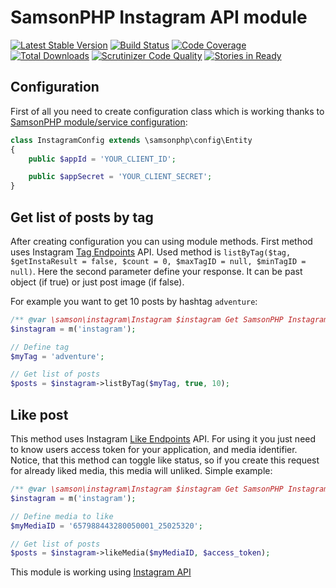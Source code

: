# SamsonPHP Instagram API module

[![Latest Stable Version](https://poser.pugx.org/samsonos/php_instagram/v/stable.svg)](https://packagist.org/packages/samsonos/php_instagram) 
[![Build Status](https://scrutinizer-ci.com/g/samsonos/php_instagram/badges/build.png?b=master)](https://scrutinizer-ci.com/g/samsonos/php_instagram/badges/build.png?b=master)
[![Code Coverage](https://scrutinizer-ci.com/g/samsonos/php_instagram/badges/coverage.png?b=master)](https://scrutinizer-ci.com/g/samsonos/php_instagram/?branch=master)
[![Total Downloads](https://poser.pugx.org/samsonos/php_instagram/downloads.svg)](https://packagist.org/packages/samsonos/php_instagram)
[![Scrutinizer Code Quality](https://scrutinizer-ci.com/g/samsonos/php_instagram/badges/quality-score.png?b=master)](https://scrutinizer-ci.com/g/samsonos/php_instagram/?branch=master)
[![Stories in Ready](https://badge.waffle.io/samsonos/php_instagram.png?label=ready&title=Ready)](https://waffle.io/samsonos/php_instagram)

## Configuration

First of all you need to create configuration class which is working thanks to [SamsonPHP module/service configuration](https://github.com/samsonphp/config):

```php
class InstagramConfig extends \samsonphp\config\Entity
{
    public $appId = 'YOUR_CLIENT_ID';

    public $appSecret = 'YOUR_CLIENT_SECRET';
}
```

## Get list of posts by tag

After creating configuration you can using module methods.
First method uses Instagram [Tag Endpoints](https://www.instagram.com/developer/endpoints/tags/) API.
Used method is ```listByTag($tag, $getInstaResult = false, $count = 0, $maxTagID = null, $minTagID = null)```.
Here the second parameter define your response. It can be past object (if true) or just post image (if false).

For example you want to get 10 posts by hashtag ```adventure```:

```php
/** @var \samson\instagram\Instagram $instagram Get SamsonPHP Instagram module */
$instagram = m('instagram');

// Define tag
$myTag = 'adventure';

// Get list of posts
$posts = $instagram->listByTag($myTag, true, 10);
```

## Like post

This method uses Instagram [Like Endpoints](https://www.instagram.com/developer/endpoints/likes/) API.
For using it you just need to know users access token for your application, and media identifier.
Notice, that this method can toggle like status, so if you create this request for already liked media, this media will unliked.
Simple example:

```php
/** @var \samson\instagram\Instagram $instagram Get SamsonPHP Instagram module */
$instagram = m('instagram');

// Define media to like
$myMediaID = '657988443280050001_25025320';

// Get list of posts
$posts = $instagram->likeMedia($myMediaID, $access_token);
```


This module is working using [Instagram API](https://www.instagram.com/developer/)
